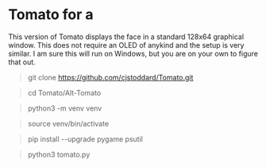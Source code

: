 # Tomato for a 

This version of Tomato displays the face in a standard 128x64 graphical window. This does not require an OLED of anykind and the setup is very similar. I am sure this will run on Windows, but you are on your own to figure that out.

> git clone https://github.com/cjstoddard/Tomato.git

> cd Tomato/Alt-Tomato

> python3 -m venv venv

> source venv/bin/activate

> pip install --upgrade pygame psutil

> python3 tomato.py
